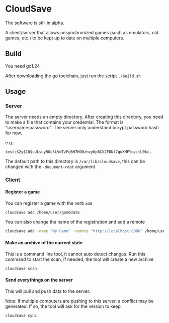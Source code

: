 # CloudSave

The software is still in alpha.

A client/server that allows unsynchronized games (such as emulators, old games, etc.) to be kept up to date on multiple computers.

## Build

You need go1.24

After downloading the go toolchain, just run the script `./build.sh`

## Usage

### Server

The server needs an empty directory. After creating this directory, you need to make a file that contains your credential. The format is "username:password". The server only understand bcrypt password hash for now.

e.g.:
```
test:$2y$10$uULsuyROe3LVdTzFoBH7HO0zhvyKp6CX2FDNl7quXMFYqzitU0kc.
```

The default path to this directory is `/var/lib/cloudsave`, this can be changed with the `-document-root` argument

### Client

#### Register a game

You can register a game with the verb `add`
```bash
cloudsave add /home/user/gamedata
```

You can also change the name of the registration and add a remote
```bash
cloudsave add -name "My Game" -remote "http://localhost:8080" /home/user/gamedata
```

#### Make an archive of the current state

This is a command line tool, it cannot auto detect changes.
Run this command to start the scan, if needed, the tool will create a new archive

```bash
cloudsave scan
```
#### Send everythings on the server

This will pull and push data to the server.

Note: If multiple computers are pushing to this server, a conflict may be generated. If so, the tool will ask for the version to keep

```bash
cloudsave sync
```
